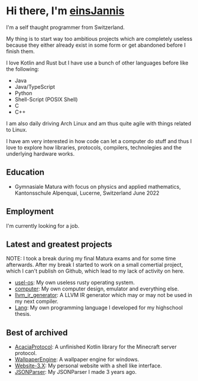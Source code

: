 # Hi there, I'm [einsJannis](https://einsjannis.dev)

I'm a self thaught programmer from Switzerland.

My thing is to start way too ambitious projects which are completely useless because they either already exist in some form or get abandoned before I finish them.

I love Kotlin and Rust but I have use a bunch of other languages before like the following:

 - Java
 - Java/TypeScript
 - Python
 - Shell-Script (POSIX Shell)
 - C
 - C++
 
I am also daily driving Arch Linux and am thus quite agile with things related to Linux.

I have am very interested in how code can let a computer do stuff and thus I love to explore how libraries, protocols, compilers, technolegies and the underlying hardware works.

## Education

 - Gymnasiale Matura with focus on physics and applied mathematics, Kantonsschule Alpenquai, Lucerne, Switzerland June 2022

## Employment

I'm currently looking for a job.

## Latest and greatest projects

NOTE: I took a break during my final Matura exams and for some time afterwards. After my break I started to work on a small comertial project, which I can't publish on Github, which lead to my lack of activity on here.

 - [usel-os](https://github.com/einsJannis/usel-os): My own useless rusty operating system.
 - [computer](https://github.com/einsJannis/computer): My own computer design, emulator and everything else.
 - [llvm_ir_generator](https://github.com/einsJannis/llvm_ir_generator): A LLVM IR generator which may or may not be used in my next compiler.
 - [Lang](https://github.com/einsJannis/Lang): My own programming language I developed for my highschool thesis.

## Best of archived

 - [AcaciaProtocol](https://github.com/einsJannis/AcaciaProtocol): A unfinished Kotlin library for the Minecraft server protocol.
 - [WallpaperEngine](https://github.com/einsJannis/WallpaperEngine): A wallpaper engine for windows.
 - [Website-3.X](https://github.com/einsJannis/Website-3.X): My personal website with a shell like interface.
 - [JSONParser](https://github.com/einsJannis/JSONParser): My JSONParser I made 3 years ago.
